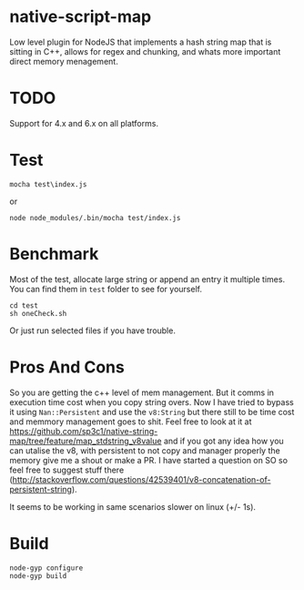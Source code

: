 # native-script-map
Low level plugin for NodeJS that implements a hash string map that is sitting in C++, allows for regex and chunking, and whats more important direct memory menagement.

# TODO
Support for 4.x and 6.x on all platforms.


# Test
```
mocha test\index.js
```
or
```
node node_modules/.bin/mocha test/index.js
```

# Benchmark
Most of the test, allocate large string or append an entry it multiple times. You can find them in `test` folder to see for yourself.
```
cd test
sh oneCheck.sh
```
Or just run selected files if you have trouble.

# Pros And Cons
So you are getting the c++ level of mem management. But it comms in execution time cost when you copy string overs. Now I have tried to bypass it using `Nan::Persistent` and use the `v8:String` but there still to be time cost and memmory management goes to shit. Feel free to look at it at https://github.com/sp3c1/native-string-map/tree/feature/map_stdstring_v8value and if you got any idea how you can utalise the v8, with persistent to not copy and manager properly the memory give me a shout or make a PR. I have started a question on SO so feel free to suggest stuff there (http://stackoverflow.com/questions/42539401/v8-concatenation-of-persistent-string).

It seems to be working in same scenarios slower on linux (+/- 1s).

# Build
```
node-gyp configure
node-gyp build
```

